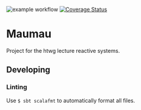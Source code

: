 ![example workflow](https://github.com/JojoGraff/MauMau/actions/workflows/qualityCheck.yml/badge.svg?branch=main)
[![Coverage Status](https://coveralls.io/repos/github/JojoGraff/MauMau/badge.svg)](https://coveralls.io/github/JojoGraff/MauMau)
# Maumau

Project for the htwg lecture reactive systems.

## Developing

### Linting

Use ```$ sbt scalafmt``` to automatically format all files.
